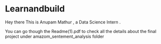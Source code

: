# Learnandbuild

Hey there This is Anupam Mathur ,  a Data Science Intern .

You can go though the Readme(1).pdf to check all the details about the final project under amazom_sentement_analysis folder 
